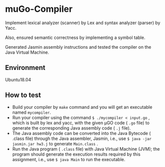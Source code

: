 # muGo-Compiler

Implement lexical analyzer (scanner) by Lex and syntax analyzer (parser) by Yacc.

Also, ensured semantic correctness by implementing a symbol table.

Generated Jasmin assembly instructions and tested the compiler on the Java Virtual Machine.


## Environment

Ubuntu18.04

## How to test

- Build your compiler by `make` command and you will get an executable named
`mycompiler`.
- Run your compiler using the command `$ ./mycompiler < input.go` , which is built by
lex and yacc, with the given μGO code ( `.go` file) to generate the corresponding Java
assembly code ( `.j` file).
- The Java assembly code can be converted into the Java Bytecode ( .class file) through the
Java assembler, Jasmin, i.e., use `$ java -jar jasmin.jar hw3.j` to generate
`Main.class` .
- Run the Java program ( `.class` file) with Java Virtual Machine (JVM); the program should
generate the execution results required by this assignment, i.e., use `$ java Main` to run
the executable.


